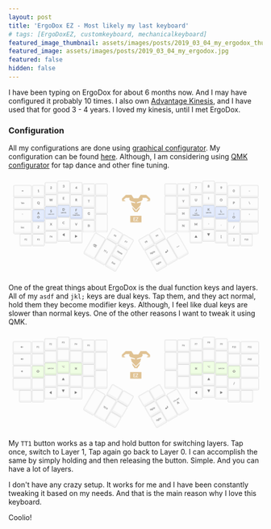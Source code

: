 ```yaml
---
layout: post
title: 'ErgoDox EZ - Most likely my last keyboard'
# tags: [ErgoDoxEZ, customkeyboard, mechanicalkeyboard]
featured_image_thumbnail: assets/images/posts/2019_03_04_my_ergodox_thumbnail.jpg
featured_image: assets/images/posts/2019_03_04_my_ergodox.jpg
featured: false
hidden: false
---
```


I have been typing on ErgoDox for about 6 months now. And I may have configured it probably 10 times. I also own <a href="https://kinesis-ergo.com/shop/advantage2/" target="_blank">Advantage Kinesis</a>, and I have used that for good 3 - 4 years. I loved my kinesis, until I met ErgoDox.

<!--more-->

### Configuration

All my configurations are done using <a href="https://configure.ergodox-ez.com/layouts/default/latest/0" target="_blank">graphical configurator</a>. My configuration can be found <a href="https://configure.ergodox-ez.com/layouts/XjY9/latest/0" target="_blank">here</a>. Although, I am considering using <a href="https://github.com/qmk/qmk_configurator" target="_blank">QMK configurator</a> for tap dance and other fine tuning. 

![](assets/images/posts/2019_03_04_ergodox_layer_1.png)

One of the great things about ErgoDox is the dual function keys and layers. All of my `asdf` and `jkl;` keys are dual keys. Tap them, and they act normal, hold them they become modifier keys. Although, I feel like dual keys are slower than normal keys. One of the other reasons I want to tweak it using QMK.

![](assets/images/posts/2019_03_04_ergodox_layer_2.png)

My `TT1` button works as a tap and hold button for switching layers. Tap once, switch to Layer 1, Tap again go back to Layer 0. I can accomplish the same by simply holding and then releasing the button. Simple. And you can have a lot of layers. 

I don't have any crazy setup. It works for me and I have been constantly tweaking it based on my needs. And that is the main reason why I love this keyboard.

Coolio!


